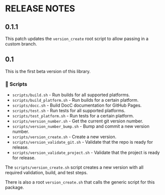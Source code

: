 # RELEASE NOTES


## 0.1.1

This patch updates the `version_create` root script to allow passing in a custom branch.


## 0.1

This is the first beta version of this library.

### 🧾 Scripts

* `scripts/build.sh` - Run builds for all supported platforms.
* `scripts/build_platform.sh` - Run builds for a certain platform.
* `scripts/docc.sh` - Build DocC documentation for GitHub Pages.
* `scripts/test.sh` - Run tests for all supported platforms.
* `scripts/test_platform.sh` - Run tests for a certain platform.
* `scripts/version_number.sh` - Get the current git version number.
* `scripts/version_number_bump.sh` - Bump and commit a new version number.
* `scripts/version_create.sh` - Create a new version.
* `scripts/version_validate_git.sh` - Validate that the repo is ready for release.
* `scripts/version_validate_project.sh` - Validate that the project is ready for release.

The `scripts/version_create.sh` script creates a new version with all required validation, build, and test steps.

There is also a root `version_create.sh` that calls the generic script for this package.
